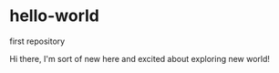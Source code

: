 # hello-world
first repository

Hi there, I'm sort of new here and excited about exploring new world!
